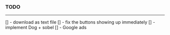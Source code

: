 ### TODO
---

[] - download as text file
[] - fix the buttons showing up immediately
[] - implement Dog + sobel
[] - Google ads